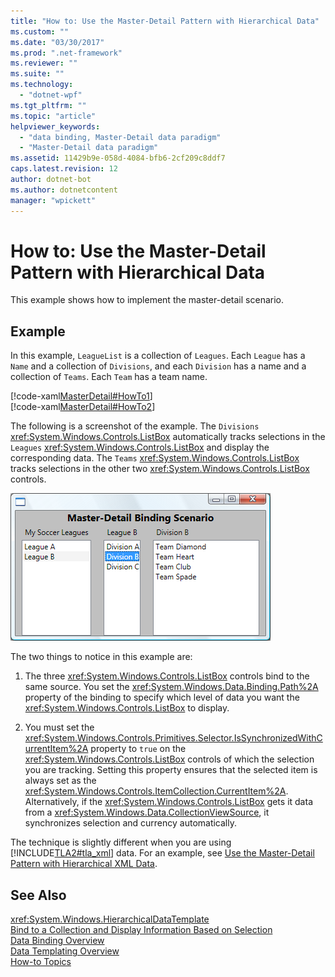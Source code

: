 ```yaml
---
title: "How to: Use the Master-Detail Pattern with Hierarchical Data"
ms.custom: ""
ms.date: "03/30/2017"
ms.prod: ".net-framework"
ms.reviewer: ""
ms.suite: ""
ms.technology: 
  - "dotnet-wpf"
ms.tgt_pltfrm: ""
ms.topic: "article"
helpviewer_keywords: 
  - "data binding, Master-Detail data paradigm"
  - "Master-Detail data paradigm"
ms.assetid: 11429b9e-058d-4084-bfb6-2cf209c8ddf7
caps.latest.revision: 12
author: dotnet-bot
ms.author: dotnetcontent
manager: "wpickett"
---
```

# How to: Use the Master-Detail Pattern with Hierarchical Data
This example shows how to implement the master-detail scenario.  
  
## Example  
 In this example, `LeagueList` is a collection of `Leagues`. Each `League` has a `Name` and a collection of `Divisions`, and each `Division` has a name and a collection of `Teams`. Each `Team` has a team name.  
  
 [!code-xaml[MasterDetail#HowTo1](../../../../samples/snippets/visualbasic/VS_Snippets_Wpf/MasterDetail/VisualBasic/Page1.xaml#howto1)]  
[!code-xaml[MasterDetail#HowTo2](../../../../samples/snippets/visualbasic/VS_Snippets_Wpf/MasterDetail/VisualBasic/Page1.xaml#howto2)]  
  
 The following is a screenshot of the example. The `Divisions` <xref:System.Windows.Controls.ListBox> automatically tracks selections in the `Leagues` <xref:System.Windows.Controls.ListBox> and display the corresponding data. The `Teams` <xref:System.Windows.Controls.ListBox> tracks selections in the other two <xref:System.Windows.Controls.ListBox> controls.  
  
 ![Master&#45;detail example](../../../../docs/framework/wpf/data/media/databindingmasterdetailsample.png "DataBindingMasterDetailSample")  
  
 The two things to notice in this example are:  
  
1.  The three <xref:System.Windows.Controls.ListBox> controls bind to the same source. You set the <xref:System.Windows.Data.Binding.Path%2A> property of the binding to specify which level of data you want the <xref:System.Windows.Controls.ListBox> to display.  
  
2.  You must set the <xref:System.Windows.Controls.Primitives.Selector.IsSynchronizedWithCurrentItem%2A> property to `true` on the <xref:System.Windows.Controls.ListBox> controls of which the selection you are tracking. Setting this property ensures that the selected item is always set as the <xref:System.Windows.Controls.ItemCollection.CurrentItem%2A>. Alternatively, if the <xref:System.Windows.Controls.ListBox> gets it data from a <xref:System.Windows.Data.CollectionViewSource>, it synchronizes selection and currency automatically.  
  
 The technique is slightly different when you are using [!INCLUDE[TLA2#tla_xml](../../../../includes/tla2sharptla-xml-md.md)] data. For an example, see [Use the Master-Detail Pattern with Hierarchical XML Data](../../../../docs/framework/wpf/data/how-to-use-the-master-detail-pattern-with-hierarchical-xml-data.md).  
  
## See Also  
 <xref:System.Windows.HierarchicalDataTemplate>   
 [Bind to a Collection and Display Information Based on Selection](../../../../docs/framework/wpf/data/how-to-bind-to-a-collection-and-display-information-based-on-selection.md)   
 [Data Binding Overview](../../../../docs/framework/wpf/data/data-binding-overview.md)   
 [Data Templating Overview](../../../../docs/framework/wpf/data/data-templating-overview.md)   
 [How-to Topics](../../../../docs/framework/wpf/data/data-binding-how-to-topics.md)
